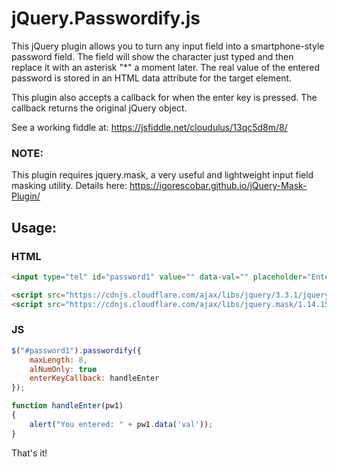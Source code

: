 # jQuery.Passwordify.js

This jQuery plugin allows you to turn any input field into a smartphone-style password field. The field will show the character just typed
and then replace it with an asterisk "*" a moment later. The real value of the entered password is stored in an HTML data attribute for
the target element.

This plugin also accepts a callback for when the enter key is pressed. The callback returns the original jQuery object.

See a working fiddle at: https://jsfiddle.net/cloudulus/13qc5d8m/8/

### NOTE:
This plugin requires jquery.mask, a very useful and lightweight input field masking utility. Details here:
https://igorescobar.github.io/jQuery-Mask-Plugin/

## Usage:

### HTML
```html
<input type="tel" id="password1" value="" data-val="" placeholder="Enter your password..." />

<script src="https://cdnjs.cloudflare.com/ajax/libs/jquery/3.3.1/jquery.min.js"></script>
<script src="https://cdnjs.cloudflare.com/ajax/libs/jquery.mask/1.14.15/jquery.mask.min.js"></script>
```

### JS
```javascript
$("#password1").passwordify({
    maxLength: 8,
    alNumOnly: true
    enterKeyCallback: handleEnter
});

function handleEnter(pw1)
{
    alert("You entered: " + pw1.data('val'));
}
```

That's it!
